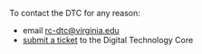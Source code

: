 To contact the DTC for any reason:
* email rc-dtc@virginia.edu
* [submit a ticket](/form/support-request/) to the Digital Technology Core